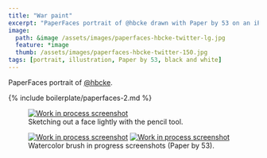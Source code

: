 ```yaml
---
title: "War paint"
excerpt: "PaperFaces portrait of @hbcke drawn with Paper by 53 on an iPad."
image: 
  path: &image /assets/images/paperfaces-hbcke-twitter-lg.jpg 
  feature: *image
  thumb: /assets/images/paperfaces-hbcke-twitter-150.jpg
tags: [portrait, illustration, Paper by 53, black and white]
---
```


PaperFaces portrait of [@hbcke](http://twitter.com/hbcke).

{% include boilerplate/paperfaces-2.md %}

<figure>
	<a href="{{ site.url }}/assets/images/paperfaces-hbcke-process-1-lg.jpg"><img src="{{ site.url }}/assets/images/paperfaces-hbcke-process-1-750.jpg" alt="Work in process screenshot"></a>
	<figcaption>Sketching out a face lightly with the pencil tool.</figcaption>
</figure>

<figure class="half">
	<a href="{{ site.url }}/assets/images/paperfaces-hbcke-process-2-lg.jpg"><img src="{{ site.url }}/assets/images/paperfaces-hbcke-process-2-600.jpg" alt="Work in process screenshot"></a>
	<a href="{{ site.url }}/assets/images/paperfaces-hbcke-process-3-lg.jpg"><img src="{{ site.url }}/assets/images/paperfaces-hbcke-process-3-600.jpg" alt="Work in process screenshot"></a>
	<figcaption>Watercolor brush in progress screenshots (Paper by 53).</figcaption>
</figure>
